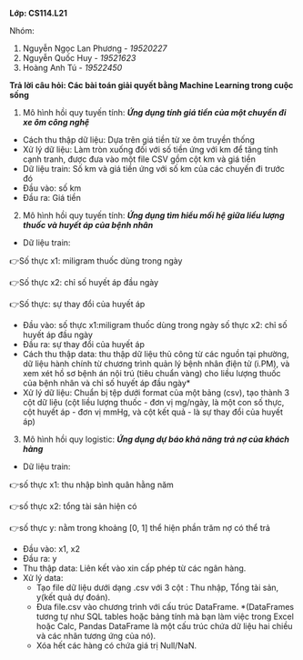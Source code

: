 **Lớp: CS114.L21**

Nhóm:
1. Nguyễn Ngọc Lan Phương - *19520227*
2. Nguyễn Quốc Huy - *19521623*
3. Hoàng Anh Tú - *19522450*


**Trả lời câu hỏi: Các bài toán giải quyết bằng Machine Learning trong cuộc sống**
1. Mô hình hồi quy tuyến tính:
***Ứng dụng tính giá tiền của một chuyển đi xe ôm công nghệ***
* Cách thu thập dữ liệu: Dựa trên giá tiền từ xe ôm truyền thống
* Xử lý dữ liệu: Làm tròn xuống đối với số tiền ứng với km để tăng tính cạnh tranh, được đưa vào một file CSV gồm cột km và giá tiền
* Dữ liệu train: Số km và giá tiền ứng với số km của các chuyến đi trước đó
* Đầu vào: số km
* Đầu ra: Giá tiền
2. Mô hình hồi quy tuyến tính:
***Ứng dụng tìm hiểu mối hệ giữa liều lượng thuốc và huyết áp của bệnh nhân***
* Dữ liệu train:

:point_right:Số thực x1: miligram thuốc dùng trong ngày

:point_right:Số thực x2: chỉ số huyết áp đầu ngày

:point_right:Số thực: sự thay đổi của huyết áp

* Đầu vào:
số thực x1:miligram thuốc dùng trong ngày
số thực x2: chỉ số huyết áp đầu ngày
* Đầu ra: sự thay đổi của huyết áp
* Cách thu thập data: thu thập dữ liệu thủ công từ các nguồn tại phường, dữ liệu hành chính từ chương trình quản lý bệnh nhân điện tử (i.PM), và xem xét hồ sơ bệnh án nội trú (tiêu chuẩn vàng) cho liều lượng thuốc của bệnh nhân và chỉ số huyết áp đầu ngày*
* Xử lý dữ liệu: Chuẩn bị tệp dưới format của một bảng (csv), tạo thành 3 cột dữ liệu (cột liều lượng thuốc - đơn vị mg/ngày, là một con số thực, cột huyết áp - đơn vị mmHg, và cột kết quả - là sự thay đổi của huyết áp)
3. Mô hình hồi quy logistic:
***Ứng dụng dự báo khả năng trả nợ của khách hàng***
* Dữ liệu train:

:point_right:số thực x1: thu nhập bình quân hằng năm

:point_right:số thực x2: tổng tài sản hiện có

:point_right:số thực y: nằm trong khoảng [0, 1] thể hiện phần trăm nợ có thể trả

* Đầu vào: x1, x2
* Đầu ra: y
* Thu thập data: Liên kết vào xin cấp phép từ các ngân hàng.
* Xử lý data: 
  * Tạo file dữ liệu dưới dạng .csv với 3 cột : Thu nhập, Tổng tài sản, y(kết quả dự đoán).
  * Đưa file.csv vào chương trình với cấu trúc DataFrame. 
  *(DataFrames tương tự như SQL tables hoặc bảng tính mà bạn làm việc trong Excel hoặc Calc, Pandas DataFrame là một cấu trúc chứa dữ liệu hai chiều và các nhãn tương ứng của nó).
  * Xóa hết các hàng có chứa giá trị Null/NaN.
